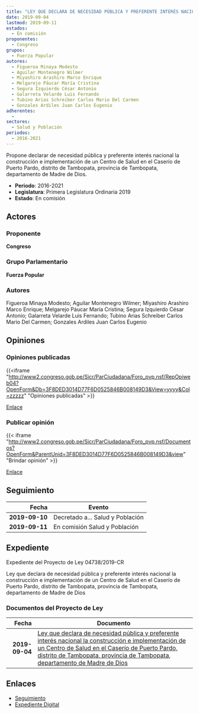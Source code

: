 ```yaml
---
title: "LEY QUE DECLARA DE NECESIDAD PÚBLICA Y PREFERENTE INTERÉS NACIONAL LA CONSTRUCCIÓN E IMPLEMENTACIÓN DE UN CENTRO DE SALUD EN EL CASERÍO DE PUERTO PARDO, DISTRITO DE TAMBOPATA, PROVINCIA DE TAMBOPATA, DEPARTAMENTO DE MADRE DE DIOS"
date: 2019-09-04
lastmod: 2019-09-11
estados: 
  - En comisión
proponentes: 
  - Congreso
grupos: 
  - Fuerza Popular
autores: 
  - Figueroa Minaya Modesto
  - Aguilar Montenegro Wilmer
  - Miyashiro Arashiro Marco Enrique
  - Melgarejo Páucar María Cristina
  - Segura Izquierdo César Antonio
  - Galarreta Velarde Luis Fernando
  - Tubino Arias Schreiber Carlos Mario Del Carmen
  - Gonzales Ardiles Juan Carlos Eugenio
adherentes: 
  - 
sectores: 
  - Salud y Población
periodos: 
  - 2016-2021
---
```


Propone declarar de necesidad pública y preferente interés nacional la construcción e implementación de un Centro de Salud en el Caserío de Puerto Pardo, distrito de Tambopata, provincia de Tambopata, departamento de Madre de Dios.

- **Periodo**: 2016-2021
- **Legislatura**: Primera Legislatura Ordinaria 2019
- **Estado**: En comisión

## Actores

### Proponente

**Congreso**

### Grupo Parlamentario

**Fuerza Popular**

### Autores

Figueroa Minaya Modesto; Aguilar Montenegro Wilmer; Miyashiro Arashiro Marco Enrique; Melgarejo Páucar María Cristina; Segura Izquierdo César Antonio; Galarreta Velarde Luis Fernando; Tubino Arias Schreiber Carlos Mario Del Carmen; Gonzales Ardiles Juan Carlos Eugenio


## Opiniones

### Opiniones publicadas

{{<iframe "http://www2.congreso.gob.pe/Sicr/ParCiudadana/Foro_pvp.nsf/RepOpiweb04?OpenForm&Db=3F8DED3014D77F6D0525846B008149D3&View=yyyy&Col=zzzzz" "Opiniones publicadas" >}}

[Enlace](http://www2.congreso.gob.pe/Sicr/ParCiudadana/Foro_pvp.nsf/RepOpiweb04?OpenForm&Db=3F8DED3014D77F6D0525846B008149D3&View=yyyy&Col=zzzzz)
### Publicar opinión

{{< iframe "http://www2.congreso.gob.pe/Sicr/ParCiudadana/Foro_pvp.nsf/Documentos?OpenForm&ParentUnid=3F8DED3014D77F6D0525846B008149D3&view" "Brindar opinión" >}}

[Enlace](http://www2.congreso.gob.pe/Sicr/ParCiudadana/Foro_pvp.nsf/Documentos?OpenForm&ParentUnid=3F8DED3014D77F6D0525846B008149D3&view)

## Seguimiento

| Fecha | Evento |
|------:|--------|
| **2019-09-10** | Decretado a... Salud y Población|
| **2019-09-11** | En comisión Salud y Población|


## Expediente

Expediente del Proyecto de Ley 04738/2019-CR

Ley que declara de necesidad pública y preferente interés nacional la construcción e implementación de un Centro de Salud en el Caserío de Puerto Pardo, distrito de Tambopata, provincia de Tambopata, departamento de Madre de Dios


### Documentos del Proyecto de Ley

| Fecha | Documento |
|------:|--------|
| **2019-09-04** | [Ley que declara de necesidad pública y preferente interés nacional la construcción e implementación de un Centro de Salud en el Caserío de Puerto Pardo, distrito de Tambopata, provincia de Tambopata, departamento de Madre de Dios](http://www.leyes.congreso.gob.pe/Documentos/2016_2021/Proyectos_de_Ley_y_de_Resoluciones_Legislativas/PL0473820190904.pdf) |

## Enlaces 

- [Seguimiento](http://www2.congreso.gob.pe/Sicr/TraDocEstProc/CLProLey2016.nsf/f7fff46988ca05b1052578e100829cc7/a2535f06f3e858fe0525846b007c7635?OpenDocument)
- [Expediente Digital](http://www2.congreso.gob.pe/Sicr/TraDocEstProc/CLProLey2016.nsf/f7fff46988ca05b1052578e100829cc7/a2535f06f3e858fe0525846b007c7635?OpenDocument&Click=05257FB7005EB655.eb71d0cf91d8294e05256cdf006b5706/$Body/0.1C6C)
